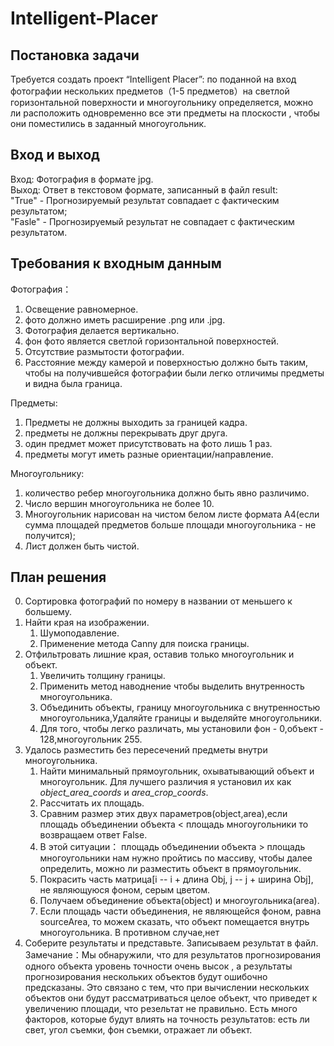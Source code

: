 # Intelligent-Placer
## Постановка задачи
Требуется создать проект “Intelligent Placer”: по поданной на вход фотографии нескольких предметов（1-5 предметов）на светлой горизонтальной поверхности и многоугольнику определяется, можно ли расположить одновременно все эти предметы на плоскости , чтобы они поместились в заданный многоугольник.

## Вход и выход
Вход: Фотография в формате jpg.  
Выход: Ответ в текстовом формате, записанный в файл result:  
"True" - Прогнозируемый результат совпадает с фактическим результатом;  
"Fasle" - Прогнозируемый результат не совпадает с фактическим результатом.  

## Требования к входным данным
Фотография：
1. Освещение равномерное.
2. фото должно иметь расширение .png или .jpg.
3. Фотография делается вертикально.
4. фон фото является cветлой горизонтальной поверхностей.
5. Отсутствие размытости фотографии.
6. Расстояние между камерой и поверхностью должно быть таким, чтобы на получившейся фотографии были легко отличимы предметы и видна была граница.

Предметы:
1. Предметы не должны выходить за границей кадра.
2. предметы не должны перекрывать друг друга.
3. один предмет может присутствовать на фото лишь 1 раз.
4. предметы могут иметь разные ориентации/направление.

Многоугольнику:
1. количество ребер многоугольника должно быть явно различимо.
2. Число вершин многоугольника не более 10.
3. Многоугольник нарисован на чистом белом листе формата А4(если сумма площадей предметов больше площади многоугольника - не получится);
4. Лист должен быть чистой.

## План решения
0. Сортировка фотографий по номеру в названии от меньшего к большему.
1. Найти края на изображении.
   1. Шумоподавление.
   2. Применение метода Canny для поиска границы.
2. Отфильтровать лишние края, оставив только многоугольник и объект.
   1. Увеличить толщину границы.
   2. Применить метод наводнение чтобы выделить внутренность многоугольника.
   3. Объединить объекты, границу многоугольника с внутренностью многоугольника,Удаляйте границы и выделяйте многоугольники.
   4. Для того, чтобы легко различать, мы установили фон - 0,объект - 128,многоугольник 255.
3. Удалось разместить без пересечений предметы внутри многоугольника.
   1. Найти минимальный прямоугольник, охыватывающий объект и многоугольник. Для лучшего различия я установил их как *object_area_coords* и *area_crop_coords*. 
   2. Рассчитать их площадь.
   3. Сравним размер этих двух параметров(object,area),если площадь объединении объекта < площадь многоугольники то возвращаем ответ False. 
   4. В этой ситуации： площадь объединении объекта > площадь многоугольники нам нужно пройтись по массиву, чтобы далее определить, можно ли разместить объект в прямоугольник.
   5. Покрасить часть матрица[i -- i + длина Obj, j -- j + ширина Obj], не являющуюся фоном, серым цветом.
   6. Получаем объединение объекта(object) и многоугольника(area).
   7. Если площадь части объединения, не являющейся фоном, равна sourceArea, то можем сказать, что объект помещается внутрь многоугольника. В противном случае,нет 
4. Соберите результаты и представьте.
   Записываем результат в файл.
Замечание：Мы обнаружили, что для результатов прогнозирования одного объекта уровень точности очень высок , а результаты прогнозирования нескольких объектов будут ошибочно предсказаны. Это связано с тем, что при вычислении нескольких объектов они будут рассматриваться целое объект, что приведет к увеличению площади, что резельтат не правильно. Есть много факторов, которые будут влиять на точность результатов: есть ли свет, угол съемки, фон съемки, отражает ли объект.
